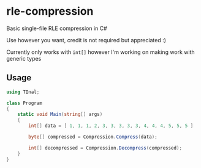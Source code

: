 # rle-compression
Basic single-file RLE compression in C#

Use however you want, credit is not required but appreciated :)

Currently only works with `int[]` however I'm working on making work with generic types

## Usage

```csharp
using TInal;

class Program 
{
	static void Main(string[] args) 
	{
		int[] data = [ 1, 1, 1, 2, 3, 3, 3, 3, 3, 4, 4, 4, 5, 5, 5 ]

		byte[] compressed = Compression.Compress(data);

		int[] decompressed = Compression.Decompress(compressed);
	}
}
```
